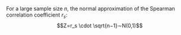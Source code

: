 For a large sample size $n$, the normal approximation of the Spearman correlation coefficient $r_s$:
$$Z=r_s \cdot \sqrt{n−1}∼N(0,1)$$
